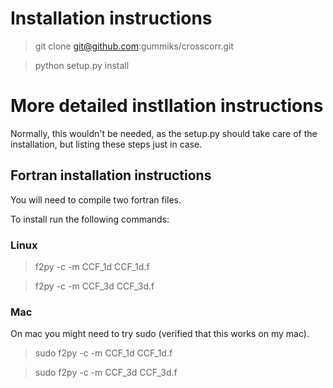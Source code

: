 # Installation instructions

> git clone git@github.com:gummiks/crosscorr.git

> python setup.py install



# More detailed instllation instructions
Normally, this wouldn't be needed, as the setup.py should take care of the installation, but listing these steps just in case.

## Fortran installation instructions

You will need to compile two fortran files.

To install run the following commands:

### Linux

> f2py -c -m CCF_1d CCF_1d.f

> f2py -c -m CCF_3d CCF_3d.f

### Mac
On mac you might need to try sudo (verified that this works on my mac).

> sudo f2py -c -m CCF_1d CCF_1d.f

> sudo f2py -c -m CCF_3d CCF_3d.f
